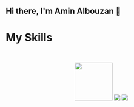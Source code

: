 ## Hi there, I'm Amin Albouzan 👋


<h1>My Skills</h1>
<br/>

<p align="center">
<img src="https://img.shields.io/badge/html5-%23E34F26?style=flat&logo=html5&logoColor=white" width="100px" height:"40px"/>


<img src="https://img.shields.io/badge/css3-%231572B6?style=flat&logo=css3&logoColor=white"/>


<img src="https://img.shields.io/badge/javascript-%23F7DF1E?style=flat&logo=javascript&logoColor=black"/>




</p>




